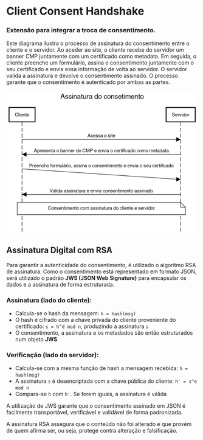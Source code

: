 # Client Consent Handshake

### Extensão para integrar a troca de consentimento.

Este diagrama ilustra o processo de assinatura do consentimento entre o cliente e o servidor. Ao aceder ao site, o cliente recebe do servidor um banner CMP juntamente com um certificado como metadata. Em seguida, o cliente preenche um formulário, assina o consentimento juntamente com o seu certificado e envia essa informação de volta ao servidor. O servidor valida a assinatura e devolve o consentimento assinado. O processo garante que o consentimento é autenticado por ambas as partes.

![alt text](AssinaturaConsentimento.png "Assinatura")

## Assinatura Digital com RSA

Para garantir a autenticidade do consentimento, é utilizado o algoritmo RSA de assinatura. Como o consentimento está representado em formato JSON, será utilizado o padrão **JWS (JSON Web Signature)** para encapsular os dados e a assinatura de forma estruturada.

### Assinatura (lado do cliente):

- Calcula-se o hash da mensagem: `h = hash(msg)`
- O hash é cifrado com a chave privada do cliente proveniente do certificado: `s = h^d mod n`, produzindo a assinatura `s`
- O consentimento, a assinatura e os metadados são então estruturados num objeto **JWS**

### Verificação (lado do servidor):

- Calcula-se com a mesma função de hash a mensagem recebida: `h = hash(msg)`
- A assinatura `s` é desencriptada com a chave pública do cliente: `h' = s^e mod n`
- Compara-se `h` com `h'`. Se forem iguais, a assinatura é válida

A utilização de JWS garante que o consentimento assinado em JSON é facilmente transportável, verificável e validável de forma padronizada.

A assinatura RSA assegura que o conteúdo não foi alterado e que provém de quem afirma ser, ou seja, protege contra alteração e falsificação.
